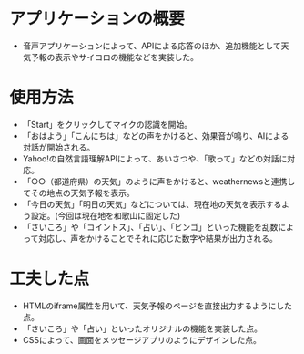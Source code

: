 # アプリケーションの概要
- 音声アプリケーションによって、APIによる応答のほか、追加機能として天気予報の表示やサイコロの機能などを実装した。

# 使⽤⽅法
- 「Start」をクリックしてマイクの認識を開始。
- 「おはよう」「こんにちは」などの声をかけると、効果音が鳴り、AIによる対話が開始される。
-  Yahoo!の自然言語理解APIによって、あいさつや、「歌って」などの対話に対応。
- 「○○（都道府県）の天気」のように声をかけると、weathernewsと連携してその地点の天気予報を表示。
 - 「今日の天気」「明日の天気」などについては、現在地の天気を表示するよう設定。(今回は現在地を和歌山に固定した)
- 「さいころ」や「コイントス」、「占い」、「ビンゴ」といった機能を乱数によって対応し、声をかけることでそれに応じた数字や結果が出力される。
# ⼯夫した点
- HTMLのiframe属性を用いて、天気予報のページを直接出力するようにした点。
- 「さいころ」や「占い」といったオリジナルの機能を実装した点。
- CSSによって、画面をメッセージアプリのようにデザインした点。
